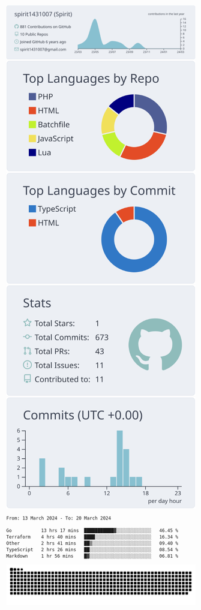 [![](https://raw.githubusercontent.com/spirit1431007/spirit1431007/master/profile-summary-card-output/nord_bright/0-profile-details.svg)](https://git.io/spiritx)
[![](https://raw.githubusercontent.com/spirit1431007/spirit1431007/master/profile-summary-card-output/nord_bright/1-repos-per-language.svg)](https://git.io/spiritx) [![](https://raw.githubusercontent.com/spirit1431007/spirit1431007/master/profile-summary-card-output/nord_bright/2-most-commit-language.svg)](https://git.io/spiritx)
[![](https://raw.githubusercontent.com/spirit1431007/spirit1431007/master/profile-summary-card-output/nord_bright/3-stats.svg)](https://git.io/spiritx) [![](https://raw.githubusercontent.com/spirit1431007/spirit1431007/master/profile-summary-card-output/nord_bright/4-productive-time.svg)](https://git.io/spiritx)

<!--START_SECTION:waka-->

```txt
From: 13 March 2024 - To: 20 March 2024

Go           13 hrs 17 mins  ███████████▓░░░░░░░░░░░░░   46.45 %
Terraform    4 hrs 40 mins   ████░░░░░░░░░░░░░░░░░░░░░   16.34 %
Other        2 hrs 41 mins   ██▒░░░░░░░░░░░░░░░░░░░░░░   09.40 %
TypeScript   2 hrs 26 mins   ██░░░░░░░░░░░░░░░░░░░░░░░   08.54 %
Markdown     1 hr 56 mins    █▓░░░░░░░░░░░░░░░░░░░░░░░   06.81 %
```

<!--END_SECTION:waka-->

![contribution](https://github.com/spirit1431007/spirit1431007/blob/output/github-contribution-grid-snake.svg)
